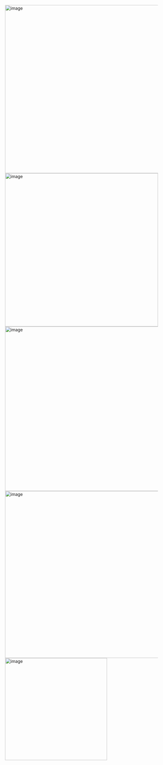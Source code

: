 <img width="553" alt="image" src="https://github.com/SWEG-2015EC-Batch/Code-Crafters/assets/149156568/817ebb44-6ba5-4433-83b7-95403a012837">
<img width="504" alt="image" src="https://github.com/SWEG-2015EC-Batch/Code-Crafters/assets/149156568/d6642e39-1634-4adf-9b77-5cf6801bcf14">
<img width="541" alt="image" src="https://github.com/SWEG-2015EC-Batch/Code-Crafters/assets/149156568/763146e4-87d6-45bd-b35b-16fc2c7b49a1">
<img width="549" alt="image" src="https://github.com/SWEG-2015EC-Batch/Code-Crafters/assets/149156568/e7a50781-cdee-4f13-ba1c-1a265614592e">
<img width="336" alt="image" src="https://github.com/SWEG-2015EC-Batch/Code-Crafters/assets/149156568/45e13968-6692-4f72-b7f3-d04f14dfa017">

